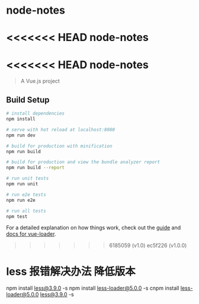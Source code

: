 # node-notes
<<<<<<< HEAD
node-notes
=======
<<<<<<< HEAD
node-notes
=======

> A Vue.js project

## Build Setup

``` bash
# install dependencies
npm install

# serve with hot reload at localhost:8080
npm run dev

# build for production with minification
npm run build

# build for production and view the bundle analyzer report
npm run build --report

# run unit tests
npm run unit

# run e2e tests
npm run e2e

# run all tests
npm test
```

For a detailed explanation on how things work, check out the [guide](http://vuejs-templates.github.io/webpack/) and [docs for vue-loader](http://vuejs.github.io/vue-loader).
>>>>>>> 6185059 (v1.0)
>>>>>>> ec5f226 (v1.0.0)

# less 报错解决办法 降低版本
npm install less@3.9.0 -s
npm install less-loader@5.0.0 -s
cnpm install less-loader@5.0.0 less@3.9.0 -s